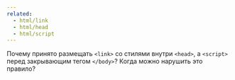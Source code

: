 ```yaml
---
related:
  - html/link
  - html/head
  - html/script
---
```


Почему принято размещать `<link>` со стилями внутри `<head>`, а `<script>` перед закрывающим тегом `</body>`? Когда можно нарушить это правило?
